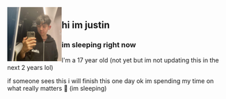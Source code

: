<img width="125" height="125" align="left" src="https://github.com/jusaaatin/jusaaatin/blob/4d2b346c66ab0fb2b485cdb44cd48325a2fbf878/IMG_6775%20(1).jpeg?raw=true"> 

## hi im justin

### im sleeping right now

I'm a 17 year old (not yet but im not updating this in the next 2 years lol)

if someone sees this i will finish this one day ok im spending my time on what really matters 💪 (im sleeping)

